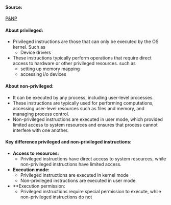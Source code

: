 #### Source:
[P&NP](https://www.geeksforgeeks.org/privileged-and-non-privileged-instructions-in-operating-system/)

#### About privileged:

* Privileged instructions are those that can only be executed by the OS kernel. Such as
	* Device drivers
* These instructions typically perform operations that require direct access to hardware or other privileged resources. such as
	* setting up memory mapping
	* accessing i/o devices

#### About non-privileged:

* It can be executed by any process, including user-level processes. 
* These instructions are typically used for performing computations, accessing user-level resources such as files and memory, and managing process control.
* Non-privileged instructions are executed in user mode, which provided limited access to system resources and ensures that process cannot interfere with one another.


#### Key difference privileged and non-privileged instructions:

* **Access to resources:**
	* Privileged instructions have direct access to system resources, while non-privileged instructions have limited access.
* **Execution mode:**
	* Privileged instructions are executed in kernel mode
	* Non-privileged instructions are executed in user mode.
* **Execution permission:
	* Privileged instructions require special permission to execute, while non-privileged instructions do not
